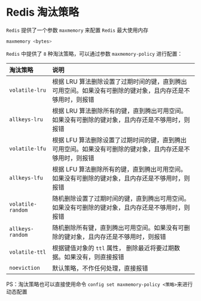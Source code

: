 # Redis 淘汰策略

 `Redis` 提供了一个参数 `maxmemory` 来配置 `Redis` 最大使用内存

```java
maxmemory <bytes>
```



`Redis` 中提供了 `8` 种淘汰策略，可以通过参数 `maxmemory-policy` 进行配置：

| 淘汰策略          | 说明                                                         |
| :---------------- | :----------------------------------------------------------- |
| `volatile-lru`    | 根据 LRU 算法删除设置了过期时间的键，直到腾出可用空间。如果没有可删除的键对象，且内存还是不够用时，则报错 |
| `allkeys-lru`     | 根据 LRU 算法删除所有的键，直到腾出可用空间。如果没有可删除的键对象，且内存还是不够用时，则报错 |
| `volatile-lfu`    | 根据 LFU 算法删除设置了过期时间的键，直到腾出可用空间。如果没有可删除的键对象，且内存还是不够用时，则报错 |
| `allkeys-lfu`     | 根据 LFU 算法删除所有的键，直到腾出可用空间。如果没有可删除的键对象，且内存还是不够用时，则报错 |
| `volatile-random` | 随机删除设置了过期时间的键，直到腾出可用空间。如果没有可删除的键对象，且内存还是不够用时，则报错 |
| `allkeys-random`  | 随机删除所有键，直到腾出可用空间。如果没有可删除的键对象，且内存还是不够用时，则报错 |
| `volatile-ttl`    | 根据键值对象的 `ttl` 属性， 删除最近将要过期数据。如果没有，则直接报错 |
| `noeviction`      | 默认策略，不作任何处理，直接报错                             |

PS：淘汰策略也可以直接使用命令 `config set maxmemory-policy <策略>`来进行动态配置

